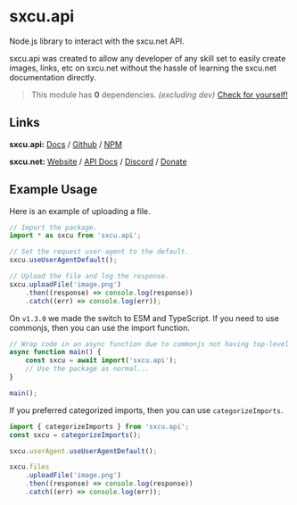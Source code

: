 # sxcu.api

Node.js library to interact with the sxcu.net API.

sxcu.api was created to allow any developer of any skill set to easily create images, links, etc on sxcu.net without the hassle of learning the sxcu.net documentation directly.

> This module has **0** dependencies. _(excluding dev)_ [Check for yourself!](https://github.com/Lovely-Experiences/sxcu.api/blob/main/package.json)

## Links

**sxcu.api:** [Docs](https://sxcu.api.lovelyjacob.com) / [Github](https://github.com/Lovely-Experiences/sxcu.api) / [NPM](https://www.npmjs.com/package/sxcu.api)

**sxcu.net:** [Website](https://sxcu.net/) / [API Docs](https://sxcu.net/api/docs/) / [Discord](https://discord.gg/ZBcYQwMWTG) / [Donate](https://paypal.me/MisterFix)

## Example Usage

Here is an example of uploading a file.

```js
// Import the package.
import * as sxcu from 'sxcu.api';

// Set the request user agent to the default.
sxcu.useUserAgentDefault();

// Upload the file and log the response.
sxcu.uploadFile('image.png')
    .then((response) => console.log(response))
    .catch((err) => console.log(err));
```

On `v1.3.0` we made the switch to ESM and TypeScript.
If you need to use commonjs, then you can use the import function.

```js
// Wrap code in an async function due to commonjs not having top-level await.
async function main() {
    const sxcu = await import('sxcu.api');
    // Use the package as normal...
}

main();
```

If you preferred categorized imports, then you can use `categorizeImports`.

```js
import { categorizeImports } from 'sxcu.api';
const sxcu = categorizeImports();

sxcu.userAgent.useUserAgentDefault();

sxcu.files
    .uploadFile('image.png')
    .then((response) => console.log(response))
    .catch((err) => console.log(err));
```
